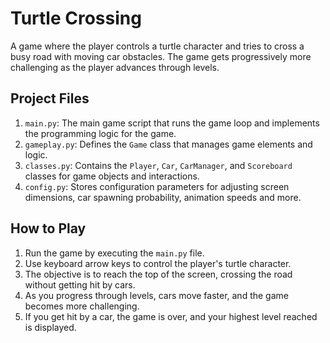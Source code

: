 # Turtle Crossing

A game where the player controls a turtle character and tries to cross a busy road with moving car obstacles. The game gets progressively more challenging as the player advances through levels.

## Project Files
1. `main.py`: The main game script that runs the game loop and implements the programming logic for the game.
2. `gameplay.py`: Defines the `Game` class that manages game elements and logic.
3. `classes.py`: Contains the `Player`, `Car`, `CarManager`, and `Scoreboard` classes for game objects and interactions.
4. `config.py`: Stores configuration parameters for adjusting screen dimensions, car spawning probability, animation speeds and more.

## How to Play
1. Run the game by executing the `main.py` file.
2. Use keyboard arrow keys to control the player's turtle character.
3. The objective is to reach the top of the screen, crossing the road without getting hit by cars.
4. As you progress through levels, cars move faster, and the game becomes more challenging.
5. If you get hit by a car, the game is over, and your highest level reached is displayed.

